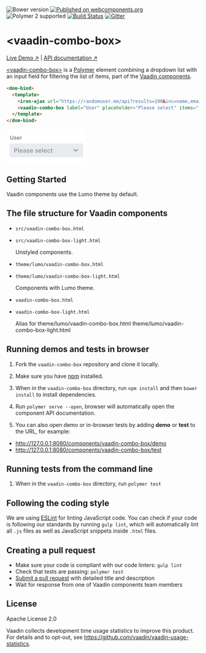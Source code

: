 ![Bower version](https://img.shields.io/bower/v/vaadin-combo-box.svg)
[![Published on webcomponents.org](https://img.shields.io/badge/webcomponents.org-published-blue.svg)](https://www.webcomponents.org/element/vaadin/vaadin-combo-box)
![Polymer 2 supported](https://img.shields.io/badge/Polymer2-supported-blue.svg)
[![Build Status](https://travis-ci.org/vaadin/vaadin-combo-box.svg?branch=master)](https://travis-ci.org/vaadin/vaadin-combo-box)
[![Gitter](https://badges.gitter.im/Join%20Chat.svg)](https://gitter.im/vaadin/vaadin-core-elements?utm_source=badge&utm_medium=badge&utm_campaign=pr-badge)

# &lt;vaadin-combo-box&gt;

[Live Demo ↗](https://vaadin.com/components/vaadin-combo-box/html-examples)
|
[API documentation ↗](https://vaadin.com/components/vaadin-combo-box/html-api)

[&lt;vaadin-combo-box&gt;](https://vaadin.com/components/vaadin-combo-box) is a [Polymer](http://polymer-project.org) element combining a dropdown list with an input field for filtering the list of items, part of the [Vaadin components](https://vaadin.com/components).

<!--
```
<custom-element-demo height="300">
  <template>
    <script src="../webcomponentsjs/webcomponents-lite.js"></script>
    <link rel="import" href="../iron-ajax/iron-ajax.html">
    <link rel="import" href="vaadin-combo-box.html">
    <custom-style>
      <style>
        vaadin-combo-box {
          width: 300px;
        }
      </style>
    </custom-style>
    <next-code-block></next-code-block>
  </template>
</custom-element-demo>
```
-->
```html
<dom-bind>
  <template>
    <iron-ajax url="https://randomuser.me/api?results=100&inc=name,email" last-response="{{response}}" auto></iron-ajax>
    <vaadin-combo-box label="User" placeholder="Please select" items="[[response.results]]" item-value-path="email" item-label-path="email"></vaadin-combo-box>
  </template>
</dom-bind>
```

[<img src="https://raw.githubusercontent.com/vaadin/vaadin-combo-box/master/screenshot.png" width="208" alt="Screenshot of vaadin-combo-box" />](https://vaadin.com/components/vaadin-combo-box)

## Getting Started

Vaadin components use the Lumo theme by default.

## The file structure for Vaadin components

- `src/vaadin-combo-box.html`
- `src/vaadin-combo-box-light.html`

  Unstyled components.

- `theme/lumo/vaadin-combo-box.html`
- `theme/lumo/vaadin-combo-box-light.html`

  Components with Lumo theme.

- `vaadin-combo-box.html`
- `vaadin-combo-box-light.html`

  Alias for theme/lumo/vaadin-combo-box.html
  theme/lumo/vaadin-combo-box-light.html

## Running demos and tests in browser

1. Fork the `vaadin-combo-box` repository and clone it locally.

1. Make sure you have [npm](https://www.npmjs.com/) installed.

1. When in the `vaadin-combo-box` directory, run `npm install` and then `bower install` to install dependencies.

1. Run `polymer serve --open`, browser will automatically open the component API documentation.

1. You can also open demo or in-browser tests by adding **demo** or **test** to the URL, for example:

  - http://127.0.0.1:8080/components/vaadin-combo-box/demo
  - http://127.0.0.1:8080/components/vaadin-combo-box/test


## Running tests from the command line

1. When in the `vaadin-combo-box` directory, run `polymer test`


## Following the coding style

We are using [ESLint](http://eslint.org/) for linting JavaScript code. You can check if your code is following our standards by running `gulp lint`, which will automatically lint all `.js` files as well as JavaScript snippets inside `.html` files.


## Creating a pull request

  - Make sure your code is compliant with our code linters: `gulp lint`
  - Check that tests are passing: `polymer test`
  - [Submit a pull request](https://www.digitalocean.com/community/tutorials/how-to-create-a-pull-request-on-github) with detailed title and description
  - Wait for response from one of Vaadin components team members


## License

Apache License 2.0

Vaadin collects development time usage statistics to improve this product. For details and to opt-out, see https://github.com/vaadin/vaadin-usage-statistics.

